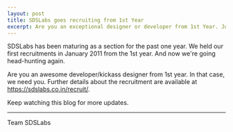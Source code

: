 ```yaml
---
layout: post
title: SDSLabs goes recruiting from 1st Year
excerpt: Are you an exceptional designer or developer from 1st Year. Join Us. And become awesome.
---
```

SDSLabs has been maturing as a section for the past one year. We held our first recruitments in January 2011 from the 1st year. And now we're going head-hunting again. 

Are you an awesome developer/kickass designer from 1st year. In that case, we need you. Further details about the recruitment are available at <https://sdslabs.co.in/recruit/>. 

Keep watching this blog for more updates.

---
Team SDSLabs
